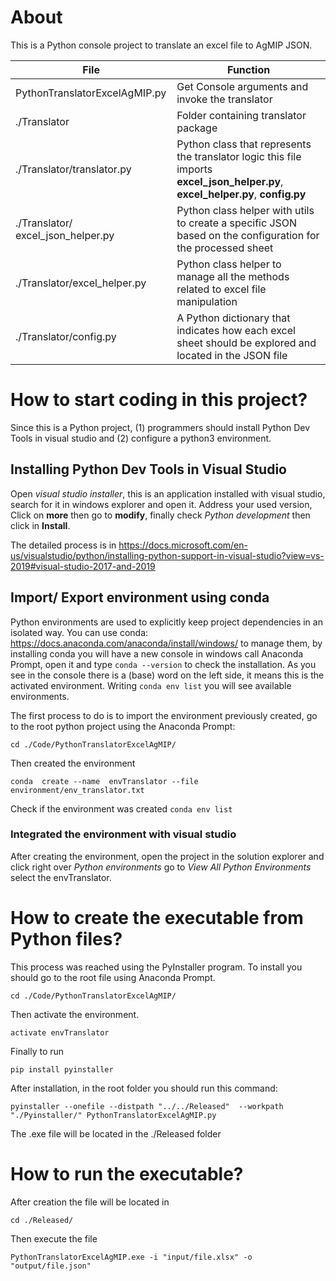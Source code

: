 # About 
This is a Python console project to translate an excel file to AgMIP JSON.

| File | Function |
| ------------- | ------------- |
| PythonTranslatorExcelAgMIP.py  | Get Console arguments and invoke the translator  |
| ./Translator  | Folder containing translator package  |
| ./Translator/translator.py  | Python class that represents the translator logic this file imports **excel_json_helper.py**, **excel_helper.py**, **config.py**  |
| ./Translator/ excel_json_helper.py  | Python class helper with utils to create a specific JSON  based on the configuration for the processed sheet   |
| ./Translator/excel_helper.py | Python class helper to manage all the methods related to excel file manipulation  |
| ./Translator/config.py | A Python dictionary that indicates how each excel sheet should be explored and located in the JSON file     |

# How to start coding in this project?

Since this is a Python project, (1) programmers should install Python Dev Tools in visual studio and
(2) configure a python3 environment.


## Installing Python Dev Tools in Visual Studio

Open *visual studio installer*, this is an application installed with visual studio, search for it in windows explorer and open it. Address your used version,    
Click on **more** then go to **modify**, finally check *Python development* then click in **Install**.

The detailed process is in https://docs.microsoft.com/en-us/visualstudio/python/installing-python-support-in-visual-studio?view=vs-2019#visual-studio-2017-and-2019


## Import/ Export environment using conda

Python environments are used to explicitly keep project dependencies in an isolated way. You can use conda: https://docs.anaconda.com/anaconda/install/windows/
 to manage them, by installing conda you will have a new console in windows call Anaconda Prompt, open it and type 
```conda --version``` to check the installation. As you see in the console there is a (base) word on the left side, it means this is the activated environment. Writing ```conda env list``` you will see available environments.

The first process to do is to import the environment previously created, go to the root python project using the Anaconda Prompt:
```
cd ./Code/PythonTranslatorExcelAgMIP/
```

Then created the environment

```
conda  create --name  envTranslator --file environment/env_translator.txt 
```

Check if the environment was created  ```conda env list```



### Integrated the environment with visual studio

After creating the environment, open the project in the solution explorer and click right over *Python environments*
go to *View All Python Environments* select the envTranslator.



# How to create the executable from Python files?

This process was reached using the PyInstaller program. To install you should go to the root file using Anaconda Prompt.
```
cd ./Code/PythonTranslatorExcelAgMIP/
```

Then activate the environment.
```
activate envTranslator
```

Finally to run 

```
pip install pyinstaller
```

After installation, in the root folder you should run this command:

```
pyinstaller --onefile --distpath "../../Released"  --workpath  "./Pyinstaller/" PythonTranslatorExcelAgMIP.py
```

The .exe file will be located in the ./Released folder

# How to run the executable?
After creation the file will be located in 
``` 
cd ./Released/
``` 
Then execute the file
``` 
PythonTranslatorExcelAgMIP.exe -i "input/file.xlsx" -o "output/file.json"
```